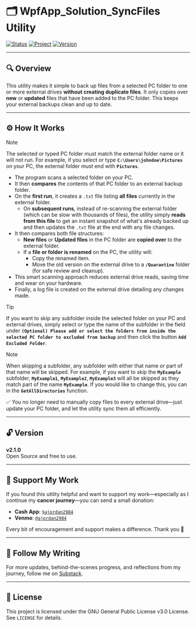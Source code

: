 # 🗂️ WpfApp_Solution_SyncFiles Utility

[![Status](https://img.shields.io/badge/status-active-brightgreen)](#)
[![Project](https://img.shields.io/badge/project-maintained-blue)](#)
[![Version](https://img.shields.io/badge/version-2.1.0-blue)](#)

---

## 🔍 Overview

This utility makes it simple to back up files from a selected PC folder to one or more external drives **without creating duplicate files**. It only copies over **new** or **updated** files that have been added to the PC folder. This keeps your external backups clean and up to date.

---

## ⚙️ How It Works

> [!NOTE]
> The selected or typed PC folder must match the external folder name or it will not run. For example, if you select or type **`C:\Users\johndoe\Pictures`** on your PC, the external folder must end with **`Pictures`**.

- The program scans a selected folder on your PC.
- It then **compares** the contents of that PC folder to an external backup folder.
- On the **first run**, it creates a `.txt` file listing **all files** currently in the external folder.
  - On **subsequent runs**, instead of re-scanning the external folder (which can be slow with thousands of files), the utility simply **reads from this file** to get an instant snapshot of what's already backed up and then updates the `.txt` file at the end with any file changes.
- It then compares both file structures:
  - **New files** or **Updated files** in the PC folder are **copied over** to the external folder.
  - If a **file or folder is renamed** on the PC, the utility will:
    - Copy the renamed item.
    - Move the old version on the external drive to a **`/Quarantine`** folder (for safe review and cleanup).
- This smart scanning approach reduces external drive reads, saving time and wear on your hardware.
- Finally, a log file is created on the external drive detailing any changes made.

> [!TIP]
> If you want to skip any subfolder inside the selected folder on your PC and external drives, simply select or type the name of the subfolder in the field under **`(Optional) Please add or select the folders from inside the selected PC folder to excluded from backup`** and then click the button **`Add Excluded Folder`**.

> [!NOTE]
> When skipping a subfolder, any subfolder with either that name or part of that name will be skipped. For example, if you want to skip the **`MyExample`** subfolder, **`MyExample1`**, **`MyExample2`**, **`MyExample3`** will all be skipped as they match part of the name **`MyExample`**. If you would like to change this, you can in the **`GetAllDirectories`**  function.

✅ You no longer need to manually copy files to every external drive—just update your PC folder, and let the utility sync them all efficiently.

---

## 🔓 Version

**v2.1.0**  
Open Source and free to use.

---

## 💝 Support My Work

If you found this utility helpful and want to support my work—especially as I continue my **cancer journey**—you can send a small donation:

- **Cash App**: [`$ajordan2984`](https://cash.app/$ajordan2984)
- **Venmo**: [`@ajordan2984`](https://venmo.com/ajordan2984)

Every bit of encouragement and support makes a difference. Thank you 🙏

---

## 📰 Follow My Writing

For more updates, behind-the-scenes progress, and reflections from my journey, follow me on [Substack](https://andrewjordansjourney.substack.com).

---

## 📜 License

This project is licensed under the GNU General Public License v3.0 License. See `LICENSE` for details.
